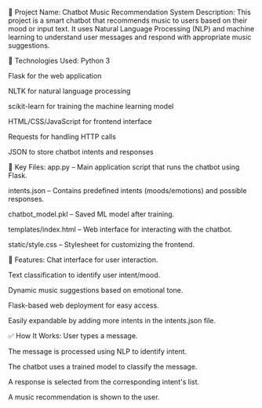 🧠 Project Name: Chatbot Music Recommendation System
Description:
This project is a smart chatbot that recommends music to users based on their mood or input text. It uses Natural Language Processing (NLP) and machine learning to understand user messages and respond with appropriate music suggestions.

🔧 Technologies Used:
Python 3

Flask for the web application

NLTK for natural language processing

scikit-learn for training the machine learning model

HTML/CSS/JavaScript for frontend interface

Requests for handling HTTP calls

JSON to store chatbot intents and responses

📁 Key Files:
app.py – Main application script that runs the chatbot using Flask.

intents.json – Contains predefined intents (moods/emotions) and possible responses.

chatbot_model.pkl – Saved ML model after training.

templates/index.html – Web interface for interacting with the chatbot.

static/style.css – Stylesheet for customizing the frontend.

🚀 Features:
Chat interface for user interaction.

Text classification to identify user intent/mood.

Dynamic music suggestions based on emotional tone.

Flask-based web deployment for easy access.

Easily expandable by adding more intents in the intents.json file.

✅ How It Works:
User types a message.

The message is processed using NLP to identify intent.

The chatbot uses a trained model to classify the message.

A response is selected from the corresponding intent's list.

A music recommendation is shown to the user.
